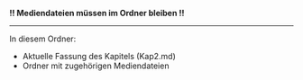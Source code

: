 **!! Mediendateien müssen im Ordner bleiben !!**

---

In diesem Ordner:

* Aktuelle Fassung des Kapitels (Kap2.md)
* Ordner mit zugehörigen Mediendateien
